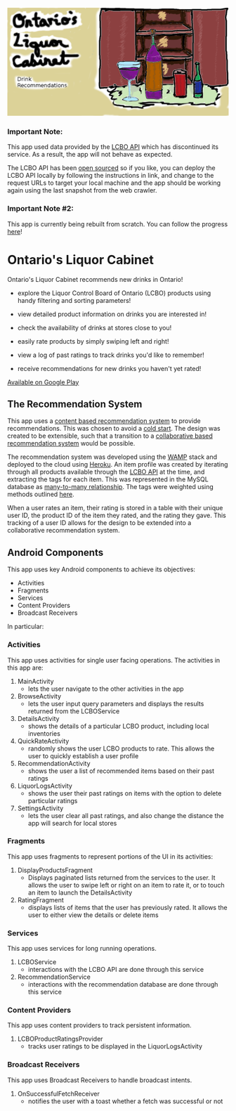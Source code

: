 ![alt text](./app/src/main/res/drawable/liquore_cabinet_feature.png)

### Important Note:
  This app used data provided by the [LCBO API](https://lcboapi.com/) which has discontinued its service. As a result, the app will not behave as expected. 

  The LCBO API has been [open sourced](https://github.com/heycarsten/lcbo-api) so if you like, you can deploy the LCBO API locally by following the instructions in link, and change to the request URLs to target your local machine and the app should be working again using the last snapshot from the web crawler.

### Important Note #2:
  This app is currently being rebuilt from scratch. You can follow the progress [here](https://github.com/GarrettForsyth/LCBORecommendations)!

# Ontario's Liquor Cabinet

Ontario's Liquor Cabinet recommends new drinks in Ontario!

- explore the Liquor Control Board of Ontario (LCBO) products using handy filtering and sorting parameters!

- view detailed product information on drinks you are interested in!

- check the availability of drinks at stores close to you!

- easily rate products by simply swiping left and right!

- view a log of past ratings to track drinks you'd like to remember!

- receive recommendations for new drinks you haven't yet rated!

[Available on Google Play](https://play.google.com/store/apps/details?id=com.games.garrett.theliquorcabinet)


## The Recommendation System

This app uses a [content based recommendation system](https://en.wikipedia.org/wiki/Recommender_system#Content-based_filtering) to provide recommendations. This was chosen to avoid a [cold start](https://en.wikipedia.org/wiki/Cold_start). The design was created to be extensible, such that a transition to a [collaborative based recommendation system](https://en.wikipedia.org/wiki/Recommender_system#Collaborative_filtering) would be possible.

The recommendation system was developed using the [WAMP](https://en.wikipedia.org/wiki/WAMP_(disambiguation)) stack and deployed to the cloud using [Heroku](https://www.heroku.com/). An item profile was created by iterating through all products available through the [LCBO API](https://lcboapi.com/) at the time, and extracting the tags for each item. This was represented  in the MySQL database as [many-to-many relationship](https://en.wikipedia.org/wiki/Many-to-many_(data_model)). The tags were weighted using methods outlined [here](https://www.analyticsvidhya.com/blog/2015/08/beginners-guide-learn-content-based-recommender-systems/).

When a user rates an item, their rating is stored in a table with their unique user ID, the product ID of the item they rated, and the rating they gave. This tracking of a user ID allows for the design to be extended into a collaborative recommendation system.


## Android Components

This app uses key Android components to achieve its objectives:

- Activities
- Fragments
- Services
- Content Providers
- Broadcast Receivers

In particular:

### Activities 

This app uses activities for single user facing operations. The activities in this app are: 

1. MainActivity 
   - lets the user navigate to the other activities in the app
2. BrowseActivity
   - lets the user input query parameters and displays the results returned from the LCBOService 
3. DetailsActivity 
   - shows the details of a particular LCBO product, including local inventories
4. QuickRateActivity
   - randomly shows the user LCBO products to rate. This allows the user to quickly establish a user profile
5. RecommendationActivity
   - shows the user a list of recommended items based on their past ratings
6. LiquorLogsActivity
   - shows the user their past ratings on items with the option to delete particular ratings
6. SettingsActivity
   - lets the user clear all past ratings, and also change the distance the app will search for local stores

### Fragments

This app uses fragments to represent portions of the UI in its activities:

1. DisplayProductsFragment
   - Displays paginated lists returned from the services to the user. It allows the user to swipe left or right on an item to rate it, or to touch an item to launch the DetailsActivity
2. RatingFragment
   - displays lists of items that the user has previously rated. It allows the user to either view the details or delete items

### Services 

This app uses services for long running operations.

1. LCBOService
   - interactions with the LCBO API are done through this service
2. RecommendationService
   - interactions with the recommendation database are done through this service

### Content Providers

This app uses content providers to track persistent information.

1. LCBOProductRatingsProvider
   - tracks user ratings to be displayed in the LiquorLogsActivity

### Broadcast Receivers

This app uses Broadcast Receivers to handle broadcast intents.

1. OnSuccessfulFetchReceiver
    - notifies the user with a toast whether a fetch was successful or not
